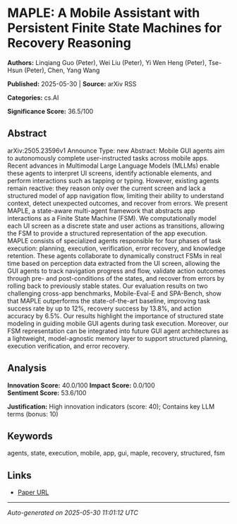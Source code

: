 # MAPLE: A Mobile Assistant with Persistent Finite State Machines for Recovery Reasoning

**Authors:** Linqiang Guo (Peter), Wei Liu (Peter), Yi Wen Heng (Peter),  Tse-Hsun (Peter),  Chen, Yang Wang

**Published:** 2025-05-30 | **Source:** arXiv RSS

**Categories:** cs.AI

**Significance Score:** 36.5/100

## Abstract

arXiv:2505.23596v1 Announce Type: new 
Abstract: Mobile GUI agents aim to autonomously complete user-instructed tasks across mobile apps. Recent advances in Multimodal Large Language Models (MLLMs) enable these agents to interpret UI screens, identify actionable elements, and perform interactions such as tapping or typing. However, existing agents remain reactive: they reason only over the current screen and lack a structured model of app navigation flow, limiting their ability to understand context, detect unexpected outcomes, and recover from errors. We present MAPLE, a state-aware multi-agent framework that abstracts app interactions as a Finite State Machine (FSM). We computationally model each UI screen as a discrete state and user actions as transitions, allowing the FSM to provide a structured representation of the app execution. MAPLE consists of specialized agents responsible for four phases of task execution: planning, execution, verification, error recovery, and knowledge retention. These agents collaborate to dynamically construct FSMs in real time based on perception data extracted from the UI screen, allowing the GUI agents to track navigation progress and flow, validate action outcomes through pre- and post-conditions of the states, and recover from errors by rolling back to previously stable states. Our evaluation results on two challenging cross-app benchmarks, Mobile-Eval-E and SPA-Bench, show that MAPLE outperforms the state-of-the-art baseline, improving task success rate by up to 12%, recovery success by 13.8%, and action accuracy by 6.5%. Our results highlight the importance of structured state modeling in guiding mobile GUI agents during task execution. Moreover, our FSM representation can be integrated into future GUI agent architectures as a lightweight, model-agnostic memory layer to support structured planning, execution verification, and error recovery.

## Analysis

**Innovation Score:** 40.0/100
**Impact Score:** 0.0/100  
**Sentiment Score:** 53.6/100

**Justification:** High innovation indicators (score: 40); Contains key LLM terms (bonus: 10)

## Keywords

agents, state, execution, mobile, app, gui, maple, recovery, structured, fsm

## Links

- [Paper URL](https://arxiv.org/abs/2505.23596)

---
*Auto-generated on 2025-05-30 11:01:12 UTC*
